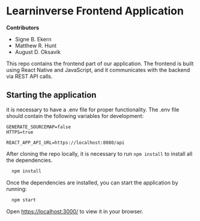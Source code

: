 # Learninverse Frontend Application

**Contributors**
- Signe B. Ekern
- Matthew R. Hunt
- August D. Oksavik

This repo contains the frontend part of our application. The frontend is built using React Native and
JavaScript, and it communicates with the backend via REST API calls.

## Starting the application

it is necessary to have a .env file for proper functionality. The .env file should contain the following variables for 
development:


```
GENERATE_SOURCEMAP=false
HTTPS=true

REACT_APP_API_URL=https://localhost:8080/api
```

After cloning the repo locally, it is necessary to run `npm install` to install all the dependencies.

```bash
  npm install
```
Once the dependencies are installed, you can start the application by running:

```bash
  npm start
```
Open [https://localhost:3000/](https://localhost:3000/) to view it in your browser.


